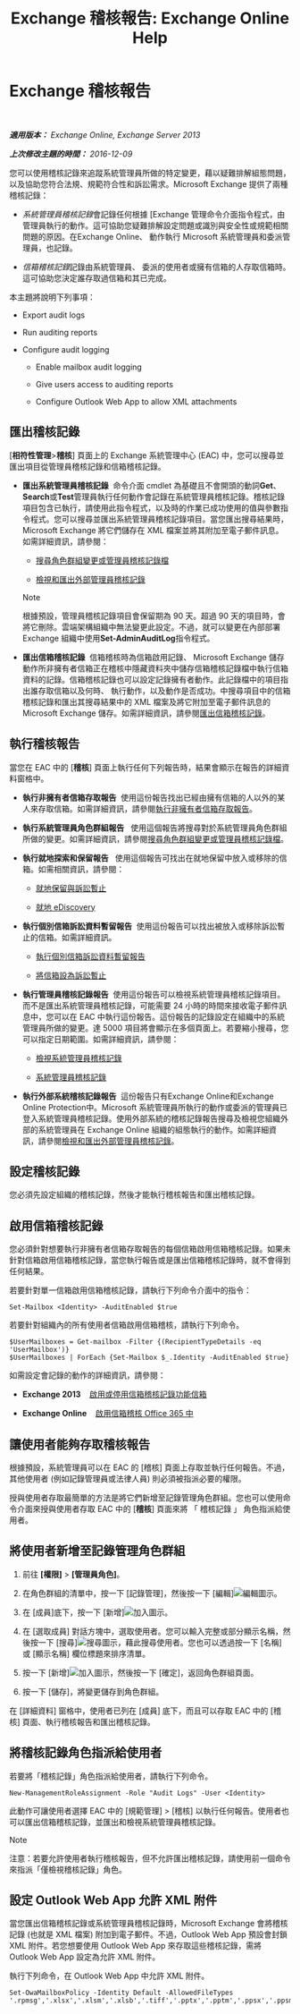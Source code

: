 ﻿---
title: 'Exchange 稽核報告: Exchange Online Help'
TOCTitle: Exchange 稽核報告
ms:assetid: 2b3e1529-1677-4564-be0b-ce22757ddc0d
ms:mtpsurl: https://technet.microsoft.com/zh-tw/library/JJ150497(v=EXCHG.150)
ms:contentKeyID: 50472299
ms.date: 05/23/2018
mtps_version: v=EXCHG.150
ms.translationtype: MT
---

# Exchange 稽核報告

 

_**適用版本：** Exchange Online, Exchange Server 2013_

_**上次修改主題的時間：** 2016-12-09_

您可以使用稽核記錄來追蹤系統管理員所做的特定變更，藉以疑難排解組態問題，以及協助您符合法規、規範符合性和訴訟需求。Microsoft Exchange 提供了兩種稽核記錄：

  - *系統管理員稽核記錄*會記錄任何根據 \[Exchange 管理命令介面指令程式，由管理員執行的動作。這可協助您疑難排解設定問題或識別與安全性或規範相關問題的原因。在Exchange Online、 動作執行 Microsoft 系統管理員和委派管理員，也記錄。

  - *信箱稽核記錄*記錄由系統管理員、 委派的使用者或擁有信箱的人存取信箱時。這可協助您決定誰存取過信箱和其已完成。

本主題將說明下列事項：

  - Export audit logs

  - Run auditing reports

  - Configure audit logging
    
      - Enable mailbox audit logging
    
      - Give users access to auditing reports
    
      - Configure Outlook Web App to allow XML attachments

## 匯出稽核記錄

\[**相符性管理**\>**稽核**\] 頁面上的 Exchange 系統管理中心 (EAC) 中，您可以搜尋並匯出項目從管理員稽核記錄和信箱稽核記錄。

  - **匯出系統管理員稽核記錄**  命令介面 cmdlet 為基礎且不會開頭的動詞**Get**、 **Search**或**Test**管理員執行任何動作會記錄在系統管理員稽核記錄。稽核記錄項目包含已執行，請使用此指令程式，以及時的作業已成功使用的值與參數指令程式。您可以搜尋並匯出系統管理員稽核記錄項目。當您匯出搜尋結果時，Microsoft Exchange 將它們儲存在 XML 檔案並將其附加至電子郵件訊息。如需詳細資訊，請參閱：
    
      - [搜尋角色群組變更或管理員稽核記錄檔](search-the-role-group-changes-or-administrator-audit-logs-exchange-2013-help.md)
    
      - [檢視和匯出外部管理員稽核記錄](https://technet.microsoft.com/zh-tw/library/dn505728\(v=exchg.150\))
    
    > [!NOTE]  
    > 根據預設，管理員稽核記錄項目會保留期為 90 天。超過 90 天的項目時，會將它刪除。雲端架構組織中無法變更此設定。不過，就可以變更在內部部署 Exchange 組織中使用<strong>Set-AdminAuditLog</strong>指令程式。


  - **匯出信箱稽核記錄**  信箱稽核時為信箱啟用記錄、 Microsoft Exchange 儲存動作所非擁有者信箱正在稽核中隱藏資料夾中儲存信箱稽核記錄檔中執行信箱資料的記錄。信箱稽核記錄也可以設定記錄擁有者動作。此記錄檔中的項目指出誰存取信箱以及何時、 執行動作，以及動作是否成功。中搜尋項目中的信箱稽核記錄和匯出其搜尋結果中的 XML 檔案及將它附加至電子郵件訊息的 Microsoft Exchange 儲存。如需詳細資訊，請參閱[匯出信箱稽核記錄](export-mailbox-audit-logs-exchange-2013-help.md)。

## 執行稽核報告

當您在 EAC 中的 \[**稽核**\] 頁面上執行任何下列報告時，結果會顯示在報告的詳細資料窗格中。

  - **執行非擁有者信箱存取報告**  使用這份報告找出已經由擁有信箱的人以外的某人來存取信箱。如需詳細資訊，請參閱[執行非擁有者信箱存取報告](https://docs.microsoft.com/zh-tw/exchange/security-and-compliance/exchange-auditing-reports/non-owner-mailbox-access-report)。

  - **執行系統管理員角色群組報告**   使用這個報告將搜尋對於系統管理員角色群組所做的變更。如需詳細資訊，請參閱[搜尋角色群組變更或管理員稽核記錄檔](search-the-role-group-changes-or-administrator-audit-logs-exchange-2013-help.md)。

  - **執行就地探索和保留報告**   使用這個報告可找出在就地保留中放入或移除的信箱。如需相關資訊，請參閱：
    
      - [就地保留與訴訟暫止](in-place-hold-and-litigation-hold-exchange-2013-help.md)
    
      - [就地 eDiscovery](in-place-ediscovery-exchange-2013-help.md)

  - **執行個別信箱訴訟資料暫留報告**  使用這份報告可以找出被放入或移除訴訟暫止的信箱。如需詳細資訊。
    
      - [執行個別信箱訴訟資料暫留報告](run-a-per-mailbox-litigation-hold-report-exchange-2013-help.md)
    
      - [將信箱設為訴訟暫止](place-a-mailbox-on-litigation-hold-exchange-2013-help.md)

  - **執行管理員稽核記錄報告**  使用這份報告可以檢視系統管理員稽核記錄項目。而不是匯出系統管理員稽核記錄，可能需要 24 小時的時間來接收電子郵件訊息中，您可以在 EAC 中執行這份報告。這份報告的記錄設定在組織中的系統管理員所做的變更。達 5000 項目將會顯示在多個頁面上。若要縮小搜尋，您可以指定日期範圍。如需詳細資訊，請參閱：
    
      - [檢視系統管理員稽核記錄](view-the-administrator-audit-log-exchange-2013-help.md)
    
      - [系統管理員稽核記錄](administrator-audit-logging-exchange-2013-help.md)

  - **執行外部系統稽核記錄報告**  這份報告只有Exchange Online和Exchange Online Protection中。Microsoft 系統管理員所執行的動作或委派的管理員已登入系統管理員稽核記錄。使用外部系統的稽核記錄報告搜尋及檢視您組織外部的系統管理員在 Exchange Online 組織的組態執行的動作。如需詳細資訊，請參閱[檢視和匯出外部管理員稽核記錄](https://technet.microsoft.com/zh-tw/library/dn505728\(v=exchg.150\))。

## 設定稽核記錄

您必須先設定組織的稽核記錄，然後才能執行稽核報告和匯出稽核記錄。

## 啟用信箱稽核記錄

您必須針對想要執行非擁有者信箱存取報告的每個信箱啟用信箱稽核記錄。如果未針對信箱啟用信箱稽核記錄，當您執行報告或是匯出信箱稽核記錄時，就不會得到任何結果。

若要針對單一信箱啟用信箱稽核記錄，請執行下列命令介面中的指令：

    Set-Mailbox <Identity> -AuditEnabled $true

若要針對組織內的所有使用者信箱啟用信箱稽核，請執行下列命令。

    $UserMailboxes = Get-mailbox -Filter {(RecipientTypeDetails -eq 'UserMailbox')}
    $UserMailboxes | ForEach {Set-Mailbox $_.Identity -AuditEnabled $true}

如需設定會記錄的動作的詳細資訊，請參閱：

  - **Exchange 2013**    [啟用或停用信箱稽核記錄功能信箱](enable-or-disable-mailbox-audit-logging-for-a-mailbox-exchange-2013-help.md)

  - **Exchange Online**    [啟用信箱稽核 Office 365 中](https://go.microsoft.com/fwlink/p/?linkid=626109)

## 讓使用者能夠存取稽核報告

根據預設，系統管理員可以在 EAC 的 \[稽核\] 頁面上存取並執行任何報告。不過，其他使用者 (例如記錄管理員或法律人員) 則必須被指派必要的權限。

授與使用者存取最簡單的方法是將它們新增至記錄管理角色群組。您也可以使用命令介面來授與使用者存取 EAC 中的 \[**稽核**\] 頁面來將 「 稽核記錄 」 角色指派給使用者。

## 將使用者新增至記錄管理角色群組

1.  前往 **\[權限\]** \> **\[管理員角色\]**。

2.  在角色群組的清單中，按一下 \[記錄管理\]，然後按一下 \[編輯\]![編輯圖示](images/JJ218640.6f53ccb2-1f13-4c02-bea0-30690e6ea71d(EXCHG.150).gif "編輯圖示")。

3.  在 \[成員\]底下，按一下 \[新增\]![加入圖示](images/JJ218640.c1e75329-d6d7-4073-a27d-498590bbb558(EXCHG.150).gif "加入圖示")。

4.  在 \[選取成員\] 對話方塊中，選取使用者。您可以輸入完整或部分顯示名稱，然後按一下 \[搜尋\]![搜尋圖示](images/Dn624163.773574d0-9b92-4cab-9f6b-81532c7418b9(EXCHG.150).gif "搜尋圖示")，藉此搜尋使用者。您也可以透過按一下 \[名稱\] 或 \[顯示名稱\] 欄位標題來排序清單。

5.  按一下 \[新增\]![加入圖示](images/JJ218640.c1e75329-d6d7-4073-a27d-498590bbb558(EXCHG.150).gif "加入圖示")，然後按一下 \[確定\]，返回角色群組頁面。

6.  按一下 \[儲存\]，將變更儲存到角色群組。

在 \[詳細資料\] 窗格中，使用者已列在 \[成員\] 底下，而且可以存取 EAC 中的 \[稽核\] 頁面、執行稽核報告和匯出稽核記錄。

## 將稽核記錄角色指派給使用者

若要將「稽核記錄」角色指派給使用者，請執行下列命令。

    New-ManagementRoleAssignment -Role "Audit Logs" -User <Identity>

此動作可讓使用者選擇 EAC 中的 \[規範管理\] \> \[稽核\] 以執行任何報告。使用者也可以匯出信箱稽核記錄，並匯出和檢視系統管理員稽核記錄。


> [!NOTE]  
> 注意：若要允許使用者執行稽核報告，但不允許匯出稽核記錄，請使用前一個命令來指派「僅檢視稽核記錄」角色。




## 設定 Outlook Web App 允許 XML 附件

當您匯出信箱稽核記錄或系統管理員稽核記錄時，Microsoft Exchange 會將稽核記錄 (也就是 XML 檔案) 附加到電子郵件。不過，Outlook Web App 預設會封鎖 XML 附件。若您想要使用 Outlook Web App 來存取這些稽核記錄，需將 Outlook Web App 設定為允許 XML 附件。

執行下列命令，在 Outlook Web App 中允許 XML 附件。

    Set-OwaMailboxPolicy -Identity Default -AllowedFileTypes '.rpmsg','.xlsx','.xlsm','.xlsb','.tiff','.pptx','.pptm','.ppsx','.ppsm','.docx','.docm','.zip','.xls','.wmv','.wma','.wav','.vsd','.txt','.tif','.rtf','.pub','.ppt','.png','.pdf','.one','.mp3','.jpg','.gif','.doc','.bmp','.avi','.xml'

